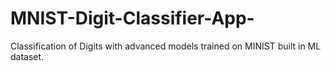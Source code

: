 # MNIST-Digit-Classifier-App-
Classification of Digits with advanced models trained on MINIST built in ML dataset.
